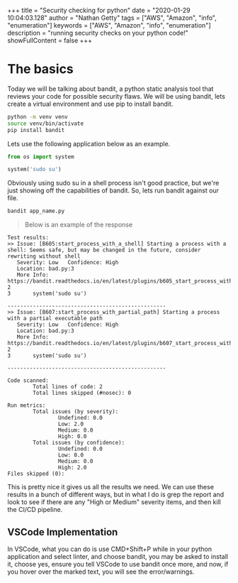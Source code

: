 +++
title = "Security checking for python"
date = "2020-01-29 10:04:03.128"
author = "Nathan Getty"
tags = ["AWS", "Amazon", "info", "enumeration"]
keywords = ["AWS", "Amazon", "info", "enumeration"]
description = "running security checks on your python code!"
showFullContent = false
+++


# The basics
Today we will be talking about bandit, a python static analysis tool that reviews your code for possible security flaws. We will be using bandit, lets create a virtual environment and use pip to install bandit.

```sh
python -m venv venv
source venv/bin/activate
pip install bandit
```

Lets use the following application below as an example.

```py
from os import system

system('sudo su')
```

Obviously using sudo su in a shell process isn't good practice, but we're just showing off the capabilities of bandit. So, lets run bandit against our file.

```sh
bandit app_name.py
```

> Below is an example of the response

```
Test results:
>> Issue: [B605:start_process_with_a_shell] Starting a process with a shell: Seems safe, but may be changed in the future, consider rewriting without shell
   Severity: Low   Confidence: High
   Location: bad.py:3
   More Info: https://bandit.readthedocs.io/en/latest/plugins/b605_start_process_with_a_shell.html
2
3       system('sudo su')

--------------------------------------------------
>> Issue: [B607:start_process_with_partial_path] Starting a process with a partial executable path
   Severity: Low   Confidence: High
   Location: bad.py:3
   More Info: https://bandit.readthedocs.io/en/latest/plugins/b607_start_process_with_partial_path.html
2
3       system('sudo su')

--------------------------------------------------

Code scanned:
        Total lines of code: 2
        Total lines skipped (#nosec): 0

Run metrics:
        Total issues (by severity):
                Undefined: 0.0
                Low: 2.0
                Medium: 0.0
                High: 0.0
        Total issues (by confidence):
                Undefined: 0.0
                Low: 0.0
                Medium: 0.0
                High: 2.0
Files skipped (0):
```

This is pretty nice it gives us all the results we need. We can use these results in a bunch of different ways, but in what I do is grep the report and look to see if there are any "High or Medium" severity items, and then kill the CI/CD pipeline.

## VSCode Implementation

In VSCode, what you can do is use CMD+Shift+P while in your python application and select linter, and choose bandit, you may be asked to install it, choose yes, ensure you tell VSCode to use bandit once more, and now, if you hover over the marked text, you will see the error/warnings.